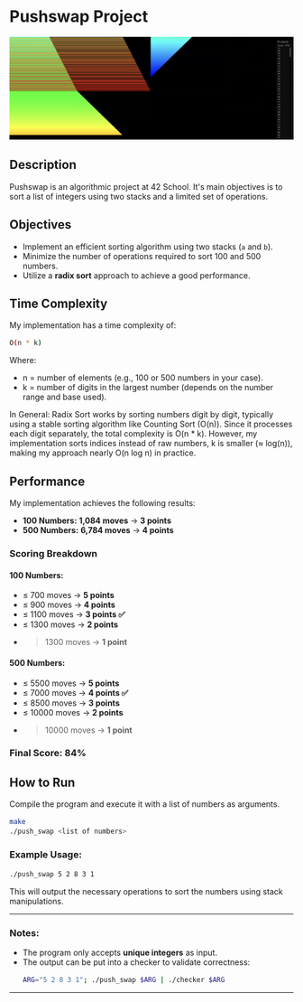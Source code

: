 # Pushswap Project

![Pushswap Header](media/push_swap.png)


## Description
Pushswap is an algorithmic project at 42 School. It's main objectives is to sort a list of integers using two stacks and a limited set of operations. 

## Objectives
- Implement an efficient sorting algorithm using two stacks (`a` and `b`).
- Minimize the number of operations required to sort 100 and 500 numbers.
- Utilize a **radix sort** approach to achieve a good performance.

## Time Complexity
My implementation has a time complexity of:

```sh
O(n * k)
```
Where:
- n = number of elements (e.g., 100 or 500 numbers in your case).
- k = number of digits in the largest number (depends on the number range and base used).

In General:
Radix Sort works by sorting numbers digit by digit, typically using a stable sorting algorithm like Counting Sort (O(n)). Since it processes each digit separately, the total complexity is O(n * k). However, my implementation sorts indices instead of raw numbers, k is smaller (≈ log(n)), making my approach nearly O(n log n) in practice.

## Performance
My implementation achieves the following results:

- **100 Numbers:** **1,084 moves** → **3 points**
- **500 Numbers:** **6,784 moves** → **4 points**

### **Scoring Breakdown**
#### **100 Numbers:**
- ≤ 700 moves → **5 points**
- ≤ 900 moves → **4 points**
- ≤ 1100 moves → **3 points ✅**
- ≤ 1300 moves → **2 points**
- > 1300 moves → **1 point**

#### **500 Numbers:**
- ≤ 5500 moves → **5 points**
- ≤ 7000 moves → **4 points ✅**
- ≤ 8500 moves → **3 points**
- ≤ 10000 moves → **2 points**
- > 10000 moves → **1 point**

### **Final Score:** **84%** 

## How to Run
Compile the program and execute it with a list of numbers as arguments.

```sh
make
./push_swap <list of numbers>
```

### **Example Usage:**
```sh
./push_swap 5 2 8 3 1
```
This will output the necessary operations to sort the numbers using stack manipulations.

---

### Notes:
- The program only accepts **unique integers** as input.
- The output can be put into a checker to validate correctness:
  ```sh
  ARG="5 2 8 3 1"; ./push_swap $ARG | ./checker $ARG 
  ```

---

